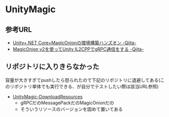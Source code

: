 # UnityMagic

## 参考URL
- [Unity+.NET Core+MagicOnionの環境構築ハンズオン -Qiita-](https://qiita.com/_y_minami/items/c7899fdf1db505c06ba2)
- [MagicOnion v2を使ってUnity IL2CPPでgRPC通信をする -Qiita-](https://qiita.com/yKimisaki/items/1d55b08f3e7bcae46585)

## リポジトリに入りきらなかった
容量が大きすぎてpushしたら怒られたので下記のリポジトリに退避してある(このリポジトリ単体でも実行できる、が自分でテストしたい際は該当URL参照)
- [UnityMagic-DownloadResources](https://github.com/kwtkMe/UnityMagic-DownloadResources)
  - gRPCだのMessagePackだのMagicOnionだの
  - そういうリソースのバージョンを固めて置いてある
